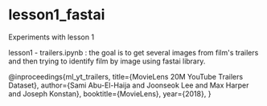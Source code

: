 # lesson1_fastai
Experiments with lesson 1

lesson1 - trailers.ipynb : the goal is to get several images from film's trailers and then trying to identify film by image using fastai library. 

@inproceedings{ml_yt_trailers,
        title={MovieLens 20M YouTube Trailers Dataset},
        author={Sami Abu-El-Haija and Joonseok Lee and Max Harper and Joseph Konstan},
        booktitle={MovieLens},
        year={2018},
    }
